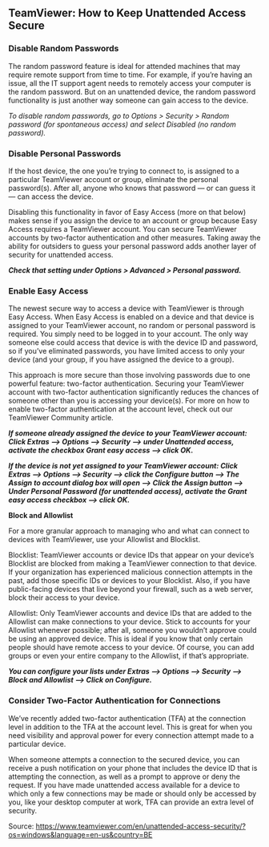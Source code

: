 ## TeamViewer: How to Keep Unattended Access Secure



### Disable Random Passwords

The random password feature is ideal for attended machines that may require remote support from time to time. For example, if you’re having an issue, all the IT support agent needs to remotely access your computer is the random password. But on an unattended device, the random password functionality is just another way someone can gain access to the device.

*To disable random passwords, go to Options > Security > Random password (for spontaneous access) and select Disabled (no random password).*

### Disable Personal Passwords

If the host device, the one you’re trying to connect to, is assigned to a particular TeamViewer account or group, eliminate the personal password(s). After all, anyone who knows that password — or can guess it — can access the device.

Disabling this functionality in favor of Easy Access (more on that below) makes sense if you assign the device to an account or group because Easy Access requires a TeamViewer account. You can secure TeamViewer accounts by two-factor authentication and other measures. Taking away the ability for outsiders to guess your personal password adds another layer of security for unattended access.

***Check that setting under Options > Advanced > Personal password.***

### Enable Easy Access

The newest secure way to access a device with TeamViewer is through Easy Access. When Easy Access is enabled on a device and that device is assigned to your TeamViewer account, no random or personal password is required. You simply need to be logged in to your account. The only way someone else could access that device is with the device ID and password, so if you’ve eliminated passwords, you have limited access to only your device (and your group, if you have assigned the device to a group).

This approach is more secure than those involving passwords due to one powerful feature: two-factor authentication. Securing your TeamViewer account with two-factor authentication significantly reduces the chances of someone other than you is accessing your device(s). For more on how to enable two-factor authentication at the account level, check out our TeamViewer Community article.

***If someone already assigned the device to your TeamViewer account: Click Extras –> Options –> Security –> under Unattended access, activate the checkbox Grant easy access –> click OK.***

***If the device is not yet assigned to your TeamViewer account: Click Extras –> Options –> Security –> click the Configure button –> The Assign to account dialog box will open –> Click the Assign button –> Under Personal Password (for unattended access), activate the Grant easy access checkbox –> click OK.***

**Block and Allowlist**

For a more granular approach to managing who and what can connect to devices with TeamViewer, use your Allowlist and Blocklist.

Blocklist: TeamViewer accounts or device IDs that appear on your device’s Blocklist are blocked from making a TeamViewer connection to that device. If your organization has experienced malicious connection attempts in the past, add those specific IDs or devices to your Blocklist. Also, if you have public-facing devices that live beyond your firewall, such as a web server, block their access to your device.

Allowlist: Only TeamViewer accounts and device IDs that are added to the Allowlist can make connections to your device. Stick to accounts for your Allowlist whenever possible; after all, someone you wouldn’t approve could be using an approved device. This is ideal if you know that only certain people should have remote access to your device. Of course, you can add groups or even your entire company to the Allowlist, if that’s appropriate.

***You can configure your lists under Extras –> Options –> Security –> Block and Allowlist –> Click on Configure.***

### Consider Two-Factor Authentication for Connections

We’ve recently added two-factor authentication (TFA) at the connection level in addition to the TFA at the account level. This is great for when you need visibility and approval power for every connection attempt made to a particular device.

When someone attempts a connection to the secured device, you can receive a push notification on your phone that includes the device ID that is attempting the connection, as well as a prompt to approve or deny the request. If you have made unattended access available for a device to which only a few connections may be made or should only be accessed by you, like your desktop computer at work, TFA can provide an extra level of security.

Source: https://www.teamviewer.com/en/unattended-access-security/?os=windows&language=en-us&country=BE

